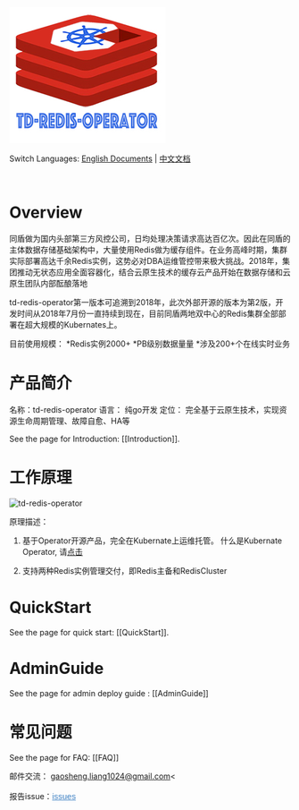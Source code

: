 
![td-redis-operator](docs/imgs/td-redis-operator-logo.jpg)


Switch Languages: <a href="README.md">English Documents</a> | <a href="README-zh.md">中文文档</a>

<br>


# Overview

同盾做为国内头部第三方风控公司，日均处理决策请求高达百亿次。因此在同盾的主体数据存储基础架构中，大量使用Redis做为缓存组件。在业务高峰时期，集群实际部署高达千余Redis实例，这势必对DBA运维管控带来极大挑战。2018年，集团推动无状态应用全面容器化，结合云原生技术的缓存云产品开始在数据存储和云原生团队内部酝酿落地 <br>

td-redis-operator第一版本可追溯到2018年，此次外部开源的版本为第2版，开发时间从2018年7月份一直持续到现在，目前同盾两地双中心的Redis集群全部部署在超大规模的Kubernates上。<br>

目前使用规模：
*Redis实例2000+
*PB级别数据量量
*涉及200+个在线实时业务


# 产品简介

名称：td-redis-operator
语言： 纯go开发
定位： 完全基于云原生技术，实现资源生命周期管理、故障自愈、HA等

See the page for Introduction: [[Introduction]].

# 工作原理

![td-redis-operator](https://github.com/tongdun/td-redis-operator/blob/gaoshengL-patch-1/1.png)

原理描述：
1.   基于Operator开源产品，完全在Kubernate上运维托管。 什么是Kubernate Operator,  请<a href="https://kubernetes.io/docs/concepts/extend-kubernetes/operator/">点击</a>

2.   支持两种Redis实例管理交付，即Redis主备和RedisCluster


# QuickStart

See the page for quick start: [[QuickStart]].

# AdminGuide

See the page for admin deploy guide : [[AdminGuide]]

# 常见问题

See the page for FAQ: [[FAQ]]

邮件交流： gaosheng.liang1024@gmail.com<

报告issue：<a href="https://github.com/tongdun/td-redis-operator/issues" style="color: #4183c4; font-family: Helvetica, arial, freesans, clean, sans-serif; font-size: 15px; line-height: 25px;">issues</a>



